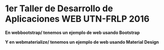 # 1er Taller de Desarrollo de Aplicaciones WEB UTN-FRLP 2016
**En webbootstrap/ tenemos un ejemplo de web usando Bootstrap**

**Y en webmaterialize/ tenemos un ejemplo de web usando Material Design**
